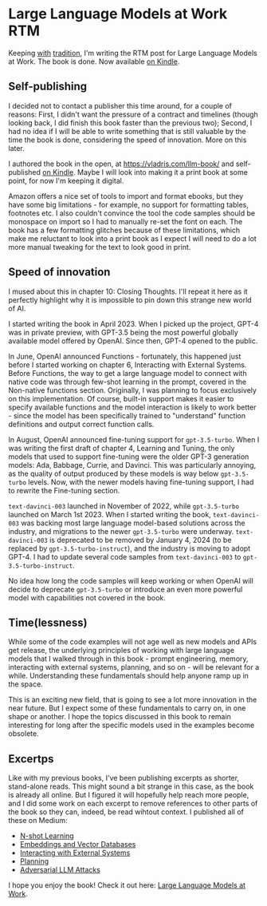 # Large Language Models at Work RTM

Keeping [with](https://vladris.com/blog/2019/10/16/programming-with-types-rtm.html)
[tradition](https://vladris.com/blog/2021/06/21/data-engineering-on-azure-rtm.html),
I'm writing the RTM post for Large Language Models at Work. The book is done.
Now available [on Kindle](https://www.amazon.com/dp/B0CLSSM8RL).

## Self-publishing

I decided not to contact a publisher this time around, for a couple of reasons:
First, I didn't want the pressure of a contract and timelines (though looking
back, I did finish this book faster than the previous two); Second, I had no
idea if I will be able to write something that is still valuable by the time
the book is done, considering the speed of innovation. More on this later.

I authored the book in the open, at <https://vladris.com/llm-book/> and
self-published [on Kindle](https://www.amazon.com/dp/B0CLSSM8RL). Maybe I will
look into making it a print book at some point, for now I'm keeping it digital.

Amazon offers a nice set of tools to import and format ebooks, but they have
some big limitations - for example, no support for formatting tables, footnotes
etc. I also couldn't convince the tool the code samples should be monospace on
import so I had to manually re-set the font on each. The book has a few
formatting glitches because of these limitations, which make me reluctant to
look into a print book as I expect I will need to do a lot more manual tweaking
for the text to look good in print.

## Speed of innovation

I mused about this in chapter 10: Closing Thoughts. I'll repeat it here as it
perfectly highlight why it is impossible to pin down this strange new world of
AI.

I started writing the book in April 2023. When I picked up the project, GPT-4
was in private preview, with GPT-3.5 being the most powerful globally available
model offered by OpenAI. Since then, GPT-4 opened to the public.

In June, OpenAI announced Functions - fortunately, this happened just before I
started working on chapter 6, Interacting with External Systems. Before
Functions, the way to get a large language model to connect with native code was
through few-shot learning in the prompt, covered in the Non-native functions
section. Originally, I was planning to focus exclusively on this implementation.
Of course, built-in support makes it easier to specify available functions and
the model interaction is likely to work better - since the model has been
specifically trained to "understand" function definitions and output correct
function calls.

In August, OpenAI announced fine-tuning support for `gpt-3.5-turbo`. When I was
writing the first draft of chapter 4, Learning and Tuning, the only models that
used to support fine-tuning were the older GPT-3 generation models: Ada,
Babbage, Currie, and Davinci. This was particularly annoying, as the quality of
output produced by these models is way below `gpt-3.5-turbo` levels. Now, with
the newer models having fine-tuning support, I had to rewrite the Fine-tuning
section.

`text-davinci-003` launched in November of 2022, while `gpt-3.5-turbo` launched
on March 1st 2023. When I started writing the book, `text-davinci-003` was
backing most large language model-based solutions across the industry, and
migrations to the newer `gpt-3.5-turbo` were underway. `text-davinci-003` is
deprecated to be removed by January 4, 2024 (to be replaced by
`gpt-3.5-turbo-instruct`), and the industry is moving to adopt GPT-4. I had to
update several code samples from `text-davinci-003` to `gpt-3.5-turbo-instruct`.

No idea how long the code samples will keep working or when OpenAI will decide
to deprecate `gpt-3.5-turbo` or introduce an even more powerful model with
capabilities not covered in the book.

## Time(lessness)

While some of the code examples will not age well as new models and APIs get
release, the underlying principles of working with large language models that I
walked through in this book - prompt engineering, memory, interacting with
external systems, planning, and so on - will be relevant for a while.
Understanding these fundamentals should help anyone ramp up in the space.

This is an exciting new field, that is going to see a lot more innovation in
the near future. But I expect some of these fundamentals to carry on, in one
shape or another. I hope the topics discussed in this book to remain
interesting for long after the specific models used in the examples become
obsolete.

## Excertps

Like with my previous books, I've been publishing excerpts as shorter,
stand-alone reads. This might sound a bit strange in this case, as the book
is already all online. But I figured it will hopefully help reach more
people, and I did some work on each excerpt to remove references to other
parts of the book so they can, indeed, be read wihtout context. I published
all of these on Medium:

* [N-shot Learning](https://medium.com/@vladris/n-shot-learning-f9bc0d670a41)
* [Embeddings and Vector Databases](https://medium.com/@vladris/embeddings-and-vector-databases-732f9927b377)
* [Interacting with External Systems](https://medium.com/@vladris/interacting-with-external-systems-1951e820b2e7)
* [Planning](https://medium.com/@vladris/planning-d00cc124868f)
* [Adversarial LLM Attacks](https://medium.com/@vladris/adversarial-llm-attacks-17ba03621e61)

I hope you enjoy the book! Check it out here: [Large Language Models at Work](https://www.amazon.com/dp/B0CLSSM8RL).
